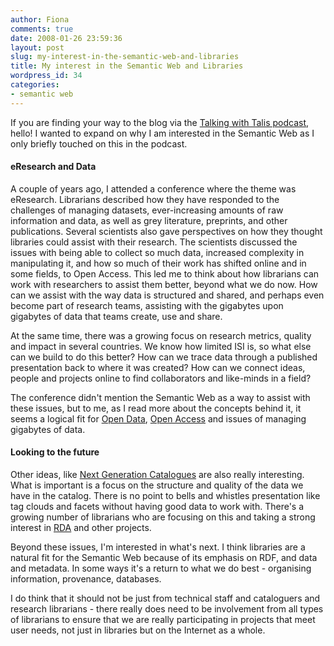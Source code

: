 ```yaml
---
author: Fiona
comments: true
date: 2008-01-26 23:59:36
layout: post
slug: my-interest-in-the-semantic-web-and-libraries
title: My interest in the Semantic Web and Libraries
wordpress_id: 34
categories:
- semantic web
---
```


If you are finding your way to the blog via the [Talking with Talis podcast](http://blogs.talis.com/panlibus/archives/2008/03/fiona_bradley_t_1.php), hello! I wanted to expand on why I am interested in the Semantic Web as I only briefly touched on this in the podcast.


#### eResearch and Data


A couple of years ago, I attended a conference where the theme was eResearch. Librarians described how they have responded to the challenges of managing datasets,  ever-increasing amounts of raw information and data, as well as grey literature, preprints, and other publications. Several scientists also gave perspectives on how they thought libraries could assist with their research. The scientists discussed the issues with being able to collect so much data, increased complexity in manipulating it, and how so much of their work has shifted online and in some fields, to Open Access. This led me to think about how librarians can work with researchers to assist them better, beyond what we do now. How can we assist with the way data is structured and shared, and perhaps even become part of research teams, assisting with the gigabytes upon gigabytes of data that teams create, use and share.

At the same time, there was a growing focus on research metrics, quality and impact in several countries. We know how limited ISI is, so what else can we build to do this better? How can we trace data through a published presentation back to where it was created? How can we connect ideas, people and projects online to find collaborators and like-minds in a field?

The conference didn't mention the Semantic Web as a way to assist with these issues, but to me, as I read more about the concepts behind it, it seems a logical fit for [Open Data](http://en.wikipedia.org/wiki/Open_data), [Open Access](http://en.wikipedia.org/wiki/Open_access) and issues of managing gigabytes of data.


#### Looking to the future


Other ideas, like [Next Generation Catalogues](http://www.lita.org/ala/lita/litamembership/litaigs/nextgencatalog/nextgencatalog.cfm) are also really interesting. What is important is a focus on the structure and quality of the data we have in the catalog. There is no point to bells and whistles presentation like tag clouds and facets without having good data to work with. There's a growing number of librarians who are focusing on this and taking a strong interest in [RDA](http://www.rdaonline.org/) and other projects.


Beyond these issues, I'm interested in what's next. I think libraries are a natural fit for the Semantic Web because of its emphasis on RDF, and data and metadata. In some ways it's a return to what we do best - organising information, provenance, databases.


I do think that it should not be just from technical staff and cataloguers and research librarians - there really does need to be involvement from all types of librarians to ensure that we are really participating in projects that meet user needs, not just in libraries but on the Internet as a whole.
